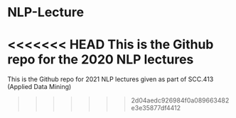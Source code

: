 # NLP-Lecture
<<<<<<< HEAD
This is the Github repo for the 2020 NLP lectures
=======
This is the Github repo for 2021 NLP lectures given as part of SCC.413 (Applied Data Mining)
>>>>>>> 2d04aedc926984f0a089663482e3e35877df4412
